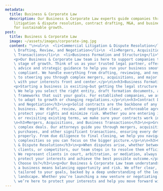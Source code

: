 ```yaml
---
metadata:
  title: Business & Corporate Law
  description: Our Business & Corporate Law experts guide companies through commercial
    litigation & dispute resolution, contract drafting, M&A, and business formation
    for sustainable growth.
post:
  title: Business & Corporate Law
  image: ~/assets/images/corporate-img.jpg
  content: "\n<ul>\n  <li>Commercial Litigation & Dispute Resolution</li>\n  <li>Contract\
    \ Drafting, Review, and Negotiation</li>\n  <li>Mergers, Acquisitions, and Business\
    \ Transactions</li>\n  <li>Business Formation and Structuring</li>\n</ul>\n\n\
    <p>Our Business & Corporate Law team is here to support companies through every\
    \ stage of growth. Think of us as your trusted legal partner, offering day-to-day\
    \ advice and strategic guidance to help you run your business smoothly and stay\
    \ compliant. We handle everything from drafting, reviewing, and negotiating contracts\
    \ to steering you through complex mergers, acquisitions, and major transactions—always\
    \ with your interests front and center.</p>\n\n<h3>Business Formation and Structuring</h3>\n\
    <p>Starting a business is exciting—but getting the legal structure right is crucial.\
    \ We help you select the right entity, draft formation documents, and set up governance\
    \ frameworks that suit your goals. For established companies, we assist with restructuring\
    \ to adapt to growth or changing regulations.</p>\n\n<h3>Contract Drafting, Review,\
    \ and Negotiation</h3>\n<p>Solid contracts are the backbone of any successful\
    \ business. We draft, review, and negotiate clear, enforceable agreements that\
    \ protect your rights and minimize risk. Whether you are entering into a new partnership\
    \ or revisiting existing terms, we make sure your contracts work in your favor.</p>\n\
    \n<h3>Mergers, Acquisitions, and Business Transactions</h3>\n<p>Growth often means\
    \ complex deals. Our attorneys guide you through mergers, acquisitions, asset\
    \ purchases, and other significant transactions, ensuring every detail is handled\
    \ properly. From due diligence to final closing, we help you navigate the legal\
    \ complexities so you can focus on the bigger picture.</p>\n\n<h3>Commercial Litigation\
    \ & Dispute Resolution</h3>\n<p>When disputes arise, whether between partners,\
    \ clients, or competitors, our team steps in to resolve them efficiently and effectively.\
    \ We represent clients in court, arbitration, or mediation, always working to\
    \ protect your interests and achieve the best possible outcome.</p>\n\n<h3>Why\
    \ Choose Us?</h3>\n<p>Our Business & Corporate Law team understands that running\
    \ a business means balancing opportunity and risk. We offer clear, practical advice\
    \ tailored to your goals, backed by a deep understanding of the legal and commercial\
    \ landscape. Whether you’re launching a new venture or negotiating a major deal,\
    \ we’re here to protect your interests and help you move forward with confidence.</p>\n"
---
```

